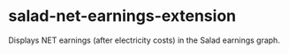 # salad-net-earnings-extension
Displays NET earnings (after electricity costs) in the Salad earnings graph.
